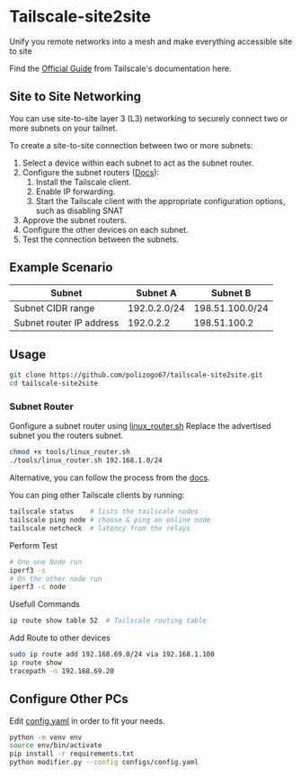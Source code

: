 # Tailscale-site2site
Unify you remote networks into a mesh and make everything accessible site to site

Find the [Official Guide](https://tailscale.com/kb/1214/site-to-site) from Tailscale's documentation here.

## Site to Site Networking

You can use site-to-site layer 3 (L3) networking to securely connect two or more subnets on your tailnet.

To create a site-to-site connection between two or more subnets:

1. Select a device within each subnet to act as the subnet router.
2. Configure the subnet routers ([Docs](https://tailscale.com/kb/1019/subnets)):
    1. Install the Tailscale client.
    2. Enable IP forwarding.
    3. Start the Tailscale client with the appropriate configuration options, such as disabling SNAT
3. Approve the subnet routers.
4. Configure the other devices on each subnet.
5. Test the connection between the subnets.

## Example Scenario

| Subnet                    | Subnet A      | Subnet B          |
|----------                 |----------     |----------         |
| Subnet CIDR range         | 192.0.2.0/24  | 198.51.100.0/24   |
| Subnet router IP address  | 192.0.2.2     | 198.51.100.2      |

## Usage

```bash
git clone https://github.com/polizogo67/tailscale-site2site.git
cd tailscale-site2site
```

### Subnet Router
Gonfigure a subnet router using [linux_router.sh](tools/linux_router.sh)
Replace the advertised subnet you the routers subnet.
```bash
chmod +x tools/linux_router.sh
./tools/linux_router.sh 192.168.1.0/24
```

Alternative, you can follow the process from the [docs](https://tailscale.com/kb/1019/subnets).

You can ping other Tailscale clients by running:
```bash
tailscale status    # lists the tailscale nodes
tailscale ping node # choose & ping an online node
tailscale netcheck  # latency from the relays
```

Perform Test
```bash
# One one Node run
iperf3 -s
# On the other node run
iperf3 -c node
```

Usefull Commands
```bash
ip route show table 52  # Tailscale routing table
```

Add Route to other devices
```bash
sudo ip route add 192.168.69.0/24 via 192.168.1.100
ip route show
tracepath -n 192.168.69.20
```

## Configure Other PCs

Edit [config.yaml](configs/config.yaml) in order to fit your needs.

```bash
python -m venv env
source env/bin/activate
pip install -r requirements.txt
python modifier.py --config configs/config.yaml
```